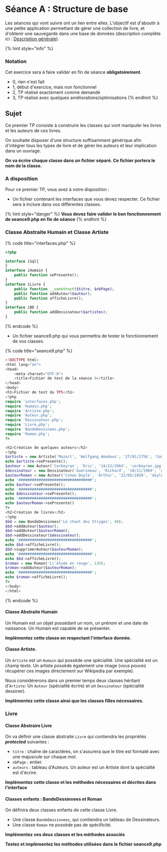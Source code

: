 # Séance A : Structure de base

Les séances qui vont suivre ont un lien entre elles. L'objectif est d'aboutir à une petite application permettant de gérer une collection de livre, et d'obtenir une sauvegarde dans une base de données (description complète ici : [Description générale](description-generale.md)).

{% hint style="info" %}
### Notation

Cet exercice sera à faire valider en fin de séance **obligatoirement**.

* 0, rien n'est fait
* 1, début d'exercice, mais non fonctionnel
* 2, TP réalisé exactement comme demandé
* 3, TP réalisé avec quelques améliorations/optimisations
{% endhint %}

## Sujet

Ce premier TP consiste à construire les classes qui vont manipuler les livres et les auteurs de ces livres.

On souhaite disposer d'une structure suffisamment générique afin d'intégrer tous les types de livre et de gérer les auteurs et leur implication dans un ouvrage.

**On va écrire chaque classe dans un fichier séparé. Ce fichier portera le nom de la classe.**

### A disposition

Pour ce premier TP, vous avez à votre disposition :

* Un fichier contenant les interfaces que vous devez respecter. Ce fichier sera à inclure dans vos différentes classes.

{% hint style="danger" %}
**Vous devez faire valider le bon fonctionnement de seance9.php en fin de séance**
{% endhint %}

### Classe Abstraite Humain et Classe Artiste

{% code title="interfaces.php" %}
```php
<?php

interface iSql{
}
interface iHumain {
    public function sePresente();
}
interface iLivre {
    public function __construct($titre, $nbPage);
    public function addAuteur($auteur);
    public function afficheLivre();
}
interface iBD {
    public function addDessinateur($artistes);
}

```
{% endcode %}

* Un fichier seance9.php qui vous permettra de tester le fonctionnement de vos classes.

{% code title="seance9.php" %}
```php
<!DOCTYPE html>
<html lang="en">
<head>
    <meta charset="UTF-8">
    <title>Fichier de test de la séance 9</title>
</head>
<body>
<h1>Fichier de test du TP5</h1>
<?php
require 'interfaces.php';
require 'Humain.php';
require 'Artiste.php';
require 'Auteur.php';
require 'Dessinateur.php';
require 'Livre.php';
require 'BandeDessinees.php';
require 'Roman.php';
?>

<h2>Création de quelques auteurs</h2>
<?php
$artiste = new Artiste('Mozart', 'Wolfgang Amadeus', '27/01/1756', 'Compositeur', 'mozart.jpg');
echo $artiste->sePresente();
$auteur = new Auteur('Corbeyran', 'Eric', '14/12/1964', 'corbeyran.jpg');
$dessinateur = new Dessinateur('Guérineau', 'Richard', '18/11/1969', 'guerineau.jpg');
$auteurRoman = new Auteur('Conan Doyle', 'Arthur', '22/05/1859', 'doyle.jpg');
echo '#################################';
echo $auteur->sePresente();
echo '#################################';
echo $dessinateur->sePresente();
echo '#################################';
echo $auteurRoman->sePresente()
?>
<h2>Création de livres</h2>
<?php
$bd = new BandeDessinees('Le chant des Stryges', 48);
$bd->addAuteur($auteur);
$bd->addAuteur($auteurRoman);
$bd->addDessinateur($dessinateur);
echo '#################################';
echo $bd->afficheLivre();
$bd->supprimerAuteur($auteurRoman);
echo '#################################';
echo $bd->afficheLivre();
$roman = new Roman('L\'étude en rouge', 136);
$roman->addAuteur($auteurRoman);
echo '#################################';
echo $roman->afficheLivre();
?>
</body>
</html>

```
{% endcode %}

#### Classe Abstraite Humain

Un Humain est un objet possédant un nom, un prénom et une date de naissance. Un Humain est capable de se présenter.

**Implémentez cette classe en respectant l'interface donnée.**

#### Classe Artiste.

Un `Artiste` est un `Humain` qui possède une spécialité. Une spécialité est un champ texte. Un artiste possède également une image (vous pouvez récupérer ces images directement sur Wikipedia par exemple).

Nous considérerons dans un premier temps deux classes héritant d'`Artiste`: Un `Auteur` (spécialité écrire) et un `Dessinateur` (spécialité dessiner).

**Implémentez cette classe ainsi que les classes filles nécessaires.**

### Livre

#### Classe Abstraire Livre

On va définir une classe abstraite `Livre` qui contiendra les propriétés _**protected**_ suivantes :

* `titre` : chaîne de caractères, on s'assurera que le titre est formaté avec une majuscule sur chaque mot.
* `nbPage` : entier.
* `auteurs` : tableau d'Auteurs. Un auteur est un Artiste dont la spécialité est d'écrire.

**Implémentez cette classe et les méthodes nécessaires et décrites dans l'interface**

#### Classes enfants : BandeDessinnees et Roman

On définira deux classes enfants de cette classe Livre.

* Une classe `BandeDessinnees`, qui contiendra un tableau de Dessinateurs.
* Une classe `Roman` ne possède pas de spécificité.

**Implémentez ces deux classes et les méthodes associés**

**Testez et implémentez les méthodes utilisées dans le fichier seance9.php**
